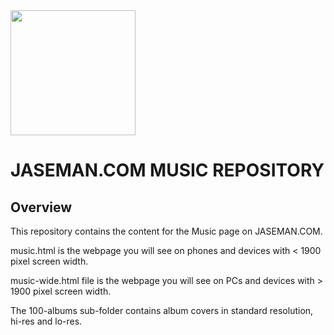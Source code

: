 <img src="https://jaseman125.github.io/img/music.png" height="200">

# JASEMAN.COM MUSIC REPOSITORY
## Overview
This repository contains the content for the Music page on JASEMAN.COM.<br/>

music.html is the webpage you will see on phones and devices with < 1900 pixel screen width.<br/>

music-wide.html file is the webpage you will see on PCs and devices with > 1900 pixel screen width.<br/>

The 100-albums sub-folder contains album covers in standard resolution, hi-res and lo-res.<br/>
